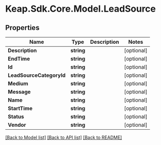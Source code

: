 # Keap.Sdk.Core.Model.LeadSource

## Properties

Name | Type | Description | Notes
------------ | ------------- | ------------- | -------------
**Description** | **string** |  | [optional] 
**EndTime** | **string** |  | [optional] 
**Id** | **string** |  | [optional] 
**LeadSourceCategoryId** | **string** |  | [optional] 
**Medium** | **string** |  | [optional] 
**Message** | **string** |  | [optional] 
**Name** | **string** |  | [optional] 
**StartTime** | **string** |  | [optional] 
**Status** | **string** |  | [optional] 
**Vendor** | **string** |  | [optional] 

[[Back to Model list]](../README.md#documentation-for-models) [[Back to API list]](../README.md#documentation-for-api-endpoints) [[Back to README]](../README.md)

